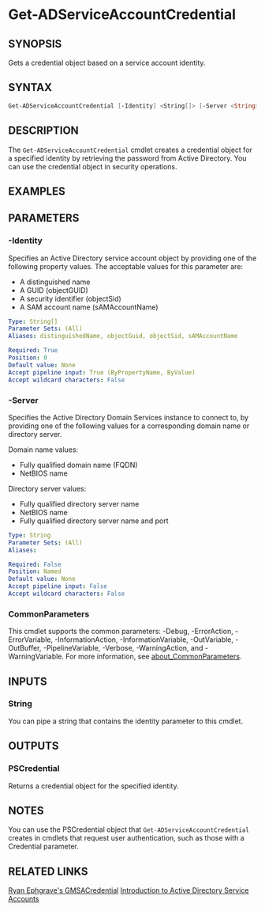 ﻿---
external help file: PoshToolbox-help.xml
Module Name: PoshToolbox
online version: https://gitlab.com/PoshAJ/PoshToolbox/-/blob/main/docs/Get-ADServiceAccountCredential.md
schema: 2.0.0
---

# Get-ADServiceAccountCredential

## SYNOPSIS

Gets a credential object based on a service account identity.

## SYNTAX

```powershell
Get-ADServiceAccountCredential [-Identity] <String[]> [-Server <String>] [<CommonParameters>]
```

## DESCRIPTION

The `Get-ADServiceAccountCredential` cmdlet creates a credential object for a specified identity by retrieving the password from Active Directory. You can use the credential object in security operations.

## EXAMPLES

## PARAMETERS

### -Identity

Specifies an Active Directory service account object by providing one of the following property values. The acceptable values for this parameter are:

- A distinguished name
- A GUID (objectGUID)
- A security identifier (objectSid)
- A SAM account name (sAMAccountName)

```yaml
Type: String[]
Parameter Sets: (All)
Aliases: distinguishedName, objectGuid, objectSid, sAMAccountName

Required: True
Position: 0
Default value: None
Accept pipeline input: True (ByPropertyName, ByValue)
Accept wildcard characters: False
```

### -Server

Specifies the Active Directory Domain Services instance to connect to, by providing one of the following values for a corresponding domain name or directory server.

Domain name values:

- Fully qualified domain name (FQDN)
- NetBIOS name

Directory server values:

- Fully qualified directory server name
- NetBIOS name
- Fully qualified directory server name and port

```yaml
Type: String
Parameter Sets: (All)
Aliases:

Required: False
Position: Named
Default value: None
Accept pipeline input: False
Accept wildcard characters: False
```

### CommonParameters

This cmdlet supports the common parameters: -Debug, -ErrorAction, -ErrorVariable, -InformationAction, -InformationVariable, -OutVariable, -OutBuffer, -PipelineVariable, -Verbose, -WarningAction, and -WarningVariable. For more information, see [about_CommonParameters](http://go.microsoft.com/fwlink/?LinkID=113216).

## INPUTS

### String

You can pipe a string that contains the identity parameter to this cmdlet.

## OUTPUTS

### PSCredential

Returns a credential object for the specified identity.

## NOTES

You can use the PSCredential object that `Get-ADServiceAccountCredential` creates in cmdlets that request user authentication, such as those with a Credential parameter.

## RELATED LINKS

[Ryan Ephgrave's GMSACredential](https://github.com/Ryan2065/gMSACredentialModule)
[Introduction to Active Directory Service Accounts](https://learn.microsoft.com/en-us/azure/active-directory/fundamentals/service-accounts-group-managed)
